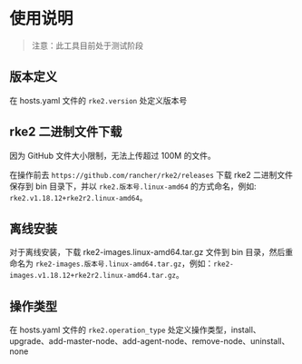 # 使用说明

> 注意：此工具目前处于测试阶段

## 版本定义

在 hosts.yaml 文件的 `rke2.version` 处定义版本号

## rke2 二进制文件下载

因为 GitHub 文件大小限制，无法上传超过 100M 的文件。

在操作前去 `https://github.com/rancher/rke2/releases` 下载 rke2 二进制文件保存到 bin 目录下，并以 `rke2.版本号.linux-amd64` 的方式命名，例如: `rke2.v1.18.12+rke2r2.linux-amd64`。

## 离线安装

对于离线安装，下载 rke2-images.linux-amd64.tar.gz 文件到 bin 目录，然后重命名为 `rke2-images.版本号.linux-amd64.tar.gz`，例如：`rke2-images.v1.18.12+rke2r2.linux-amd64.tar.gz`。

## 操作类型

在 hosts.yaml 文件的 `rke2.operation_type` 处定义操作类型，install、upgrade、add-master-node、add-agent-node、remove-node、uninstall、none
